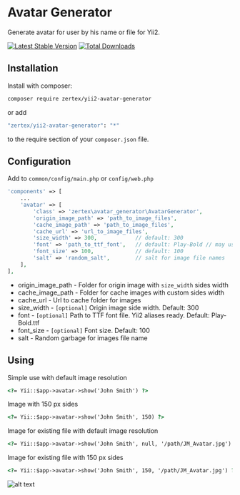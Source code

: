 # Avatar Generator

Generate avatar for user by his name or file for Yii2.

[![Latest Stable Version](https://poser.pugx.org/zertex/yii2-avatar-generator/v/stable.png)](https://packagist.org/packages/zertex/yii2-avatar-generator)
[![Total Downloads](https://poser.pugx.org/zertex/yii2-avatar-generator/downloads.png)](https://packagist.org/packages/zertex/yii2-avatar-generator)

## Installation

Install with composer:

```bash
composer require zertex/yii2-avatar-generator
```

or add

```bash
"zertex/yii2-avatar-generator": "*"
```

to the require section of your `composer.json` file.

## Configuration

Add to `common/config/main.php`
or `config/web.php`

```php
'components' => [
    ...
    'avatar' => [
        'class' => 'zertex\avatar_generator\AvatarGenerator',
        'origin_image_path' => 'path_to_image_files',
        'cache_image_path' => 'path_to_image_files',
        'cache_url' => 'url_to_image_files',
        'size_width' => 300,            // default: 300
        'font' => 'path_to_ttf_font',   // default: Play-Bold // may use aliases
        'font_size' => 100,             // default: 100
        'salt' => 'random_salt',        // salt for image file names
    ],
],
```

* origin_image_path - Folder for origin image with `size_width` sides width
* cache_image_path - Folder for cache images with custom sides width
* cache_url - Url to cache folder for images
* size_width - `[optional]` Origin image side width. Default: 300
* font - `[optional]` Path to TTF font file. Yii2 aliases ready. Default: Play-Bold.ttf
* font_size - `[optional]` Font size. Default: 100
* salt - Random garbage for images file name

## Using

Simple use with default image resolution 
```html
<?= Yii::$app->avatar->show('John Smith') ?>
```

Image with 150 px sides
```html
<?= Yii::$app->avatar->show('John Smith', 150) ?>
```

Image for existing file with default image resolution
```html
<?= Yii::$app->avatar->show('John Smith', null, '/path/JM_Avatar.jpg') ?>
```

Image for existing file with 150 px sides
```html
<?= Yii::$app->avatar->show('John Smith', 150, '/path/JM_Avatar.jpg') ?>
```

![alt text](http://zertex.ru/ext-banner.png)